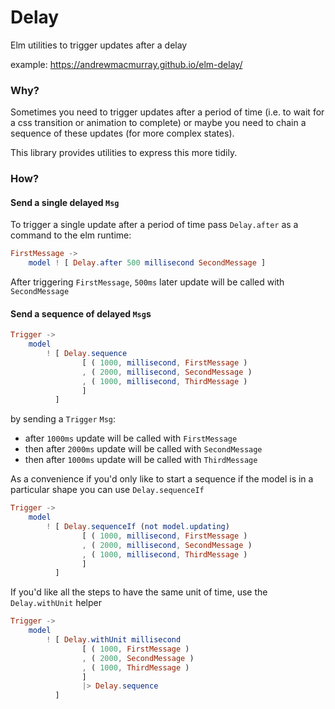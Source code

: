 # Delay

Elm utilities to trigger updates after a delay

example: https://andrewmacmurray.github.io/elm-delay/

### Why?

Sometimes you need to trigger updates after a period of time (i.e. to wait for a css transition or animation to complete) or maybe you need to chain a sequence of these updates (for more complex states).

This library provides utilities to express this more tidily.

### How?

#### Send a single delayed `Msg`

To trigger a single update after a period of time pass `Delay.after` as a command to the elm runtime:

```elm
FirstMessage ->
    model ! [ Delay.after 500 millisecond SecondMessage ]
```

After triggering `FirstMessage`, `500ms` later update will be called with `SecondMessage`

#### Send a sequence of delayed `Msg`s


```elm
Trigger ->
    model
        ! [ Delay.sequence
                [ ( 1000, millisecond, FirstMessage )
                , ( 2000, millisecond, SecondMessage )
                , ( 1000, millisecond, ThirdMessage )
                ]
          ]
```

by sending a `Trigger` `Msg`:

+ after `1000ms` update will be called with `FirstMessage`
+ then after `2000ms` update will be called with `SecondMessage`
+ then after `1000ms` update will be called with `ThirdMessage`


As a convenience if you'd only like to start a sequence if the model is in a particular shape you can use `Delay.sequenceIf`

```elm
Trigger ->
    model
        ! [ Delay.sequenceIf (not model.updating)
                [ ( 1000, millisecond, FirstMessage )
                , ( 2000, millisecond, SecondMessage )
                , ( 1000, millisecond, ThirdMessage )
                ]
          ]
```

If you'd like all the steps to have the same unit of time, use the `Delay.withUnit` helper

```elm
Trigger ->
    model
        ! [ Delay.withUnit millisecond
                [ ( 1000, FirstMessage )
                , ( 2000, SecondMessage )
                , ( 1000, ThirdMessage )
                ]
                |> Delay.sequence
          ]
```
